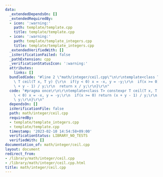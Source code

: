 ```yaml
---
data:
  _extendedDependsOn: []
  _extendedRequiredBy:
  - icon: ':warning:'
    path: template/template.cpp
    title: template/template.cpp
  - icon: ':warning:'
    path: template/template_integers.cpp
    title: template/template_integers.cpp
  _extendedVerifiedWith: []
  _isVerificationFailed: false
  _pathExtension: cpp
  _verificationStatusIcon: ':warning:'
  attributes:
    links: []
  bundledCode: "#line 2 \"math/integer/ceil.cpp\"\n\r\ntemplate<class T> constexpr\
    \ T ceil(T x, T y) {\r\n  if(y < 0) x = -x, y = -y;\r\n  if(x >= 0) return (x\
    \ + y - 1) / y;\r\n  return x / y;\r\n}\r\n"
  code: "#pragma once\r\n\r\ntemplate<class T> constexpr T ceil(T x, T y) {\r\n  if(y\
    \ < 0) x = -x, y = -y;\r\n  if(x >= 0) return (x + y - 1) / y;\r\n  return x /\
    \ y;\r\n}\r\n"
  dependsOn: []
  isVerificationFile: false
  path: math/integer/ceil.cpp
  requiredBy:
  - template/template_integers.cpp
  - template/template.cpp
  timestamp: '2023-02-10 14:54:58+09:00'
  verificationStatus: LIBRARY_NO_TESTS
  verifiedWith: []
documentation_of: math/integer/ceil.cpp
layout: document
redirect_from:
- /library/math/integer/ceil.cpp
- /library/math/integer/ceil.cpp.html
title: math/integer/ceil.cpp
---
```

